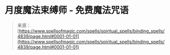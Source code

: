 <!--yml

category: 未分类

date: 2024-06-12 18:38:42

-->

# 月度魔法束缚师 - 免费魔法咒语

> 来源：[https://www.spellsofmagic.com/spells/spiritual_spells/binding_spells/4839/page.html#0001-01-01](https://www.spellsofmagic.com/spells/spiritual_spells/binding_spells/4839/page.html#0001-01-01)
